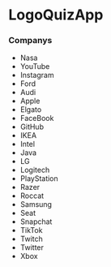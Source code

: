 # LogoQuizApp

### Companys
- Nasa
- YouTube
- Instagram
- Ford
- Audi
- Apple
- Elgato
- FaceBook 
- GitHub 
- IKEA 
- Intel
- Java 
- LG 
- Logitech 
- PlayStation 
- Razer 
- Roccat 
- Samsung 
- Seat 
- Snapchat 
- TikTok 
- Twitch 
- Twitter 
- Xbox 
